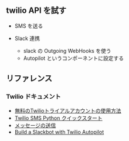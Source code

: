 
## twilio API を試す

* SMS を送る
* Slack 連携

  * slack の Outgoing WebHooks を使う
  * Autopilot というコンポーネントに設定する

## リファレンス

### Twilio ドキュメント

* [無料のTwilioトライアルアカウントの使用方法](https://jp.twilio.com/docs/usage/tutorials/how-to-use-your-free-trial-account)
* [Twilio SMS Python クイックスタート](https://jp.twilio.com/docs/sms/quickstart/python)
* [メッセージの送信](https://jp.twilio.com/docs/sms/send-messages)
* [Build a Slackbot with Twilio Autopilot](https://www.twilio.com/blog/build-a-slackbot-with-twilio-autopilot)

